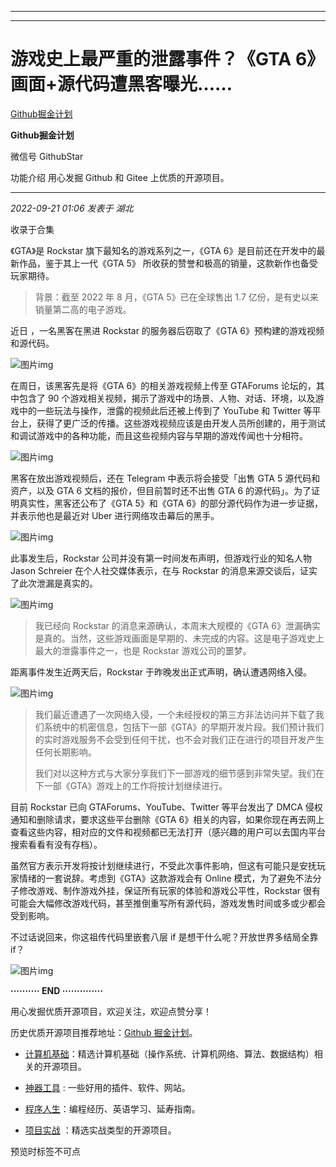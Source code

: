 ----------------------------------------
----------------------------------------
#  游戏史上最严重的泄露事件？《GTA 6》画面+源代码遭黑客曝光……

[ Github掘金计划 ](javascript:void\(0\);)

**Github掘金计划** ![]()

微信号 GithubStar

功能介绍 用心发掘 Github 和 Gitee 上优质的开源项目。

____

_2022-09-21 01:06_ _发表于 湖北_

收录于合集

《GTA》是 Rockstar 旗下最知名的游戏系列之一，《GTA 6》是目前还在开发中的最新作品，鉴于其上一代《GTA 5》
所收获的赞誉和极高的销量，这款新作也备受玩家期待。

> 背景：截至 2022 年 8 月，《GTA 5》已在全球售出 1.7 亿份，是有史以来销量第二高的电子游戏。

近日 ，一名黑客在黑进 Rockstar 的服务器后窃取了《GTA 6》预构建的游戏视频和源代码。

![图片](https://mmbiz.qpic.cn/mmbiz_png/BcyAypujBVYVtwcN7ZibC3OEHISoOKS3dOMiaXIGJAMUHC80HFzYQDkQfkanhuzAiatjibztyhBl3GWqhlwS375Y2g/640?wx_fmt=png&wxfrom=5&wx_lazy=1&wx_co=1)img

在周日，该黑客先是将《GTA 6》的相关游戏视频上传至 GTAForums 论坛的，其中包含了 90
个游戏相关视频，揭示了游戏中的场景、人物、对话、环境，以及游戏中的一些玩法与操作，泄露的视频此后还被上传到了 YouTube 和 Twitter
等平台上，获得了更广泛的传播。这些游戏视频应该是由开发人员所创建的，用于测试和调试游戏中的各种功能，而且这些视频内容与早期的游戏传闻也十分相符。

![图片](https://mmbiz.qpic.cn/mmbiz_jpg/BcyAypujBVYVtwcN7ZibC3OEHISoOKS3dH4IWribyxXpMHlGTRbQFBo1LWFZYYTUGvGCCLReySXJmSAHSsDIRtPQ/640?wx_fmt=jpeg)img

黑客在放出游戏视频后，还在 Telegram 中表示将会接受「出售 GTA 5 源代码和资产，以及 GTA 6 文档的报价，但目前暂时还不出售 GTA 6
的源代码」。为了证明真实性，黑客还公布了《GTA 5》和《GTA 6》的部分源代码作为进一步证据，并表示他也是最近对 Uber 进行网络攻击幕后的黑手。

![图片](https://mmbiz.qpic.cn/mmbiz_jpg/BcyAypujBVYVtwcN7ZibC3OEHISoOKS3drKwCics9X5hJhq9dcZicTlw9Io5MBrdsCibj7hvw0AqqiamicN50IXJ2DqQ/640?wx_fmt=jpeg)img

此事发生后，Rockstar 公司并没有第一时间发布声明，但游戏行业的知名人物 Jason Schreier 在个人社交媒体表示，在与 Rockstar
的消息来源交谈后，证实了此次泄漏是真实的。

![图片](https://mmbiz.qpic.cn/mmbiz_png/BcyAypujBVYVtwcN7ZibC3OEHISoOKS3ddo0WbicOib1v8v4GePwMBplR7RXN5Bf8E7RWlBWVp1KHkRTW9ozg55CA/640?wx_fmt=png)img

> 我已经向 Rockstar 的消息来源确认，本周末大规模的《GTA
> 6》泄漏确实是真的。当然，这些游戏画面是早期的、未完成的内容。这是电子游戏史上最大的泄露事件之一，也是 Rockstar 游戏公司的噩梦。

距离事件发生近两天后，Rockstar 于昨晚发出正式声明，确认遭遇网络入侵。

![图片](https://mmbiz.qpic.cn/mmbiz_png/BcyAypujBVYVtwcN7ZibC3OEHISoOKS3dyMRj6dSuUljYoKQCact8U7KJHkpfIO5LibecByMmUic9IlgQTKAeKYpg/640?wx_fmt=png)img

>
> 我们最近遭遇了一次网络入侵，一个未经授权的第三方非法访问并下载了我们系统中的机密信息，包括下一部《GTA》的早期开发片段。我们预计我们的实时游戏服务不会受到任何干扰，也不会对我们正在进行的项目开发产生任何长期影响。
>
> 我们对以这种方式与大家分享我们下一部游戏的细节感到非常失望。我们在下一部《GTA》游戏上的工作将按计划继续进行。

目前 Rockstar 已向 GTAForums、YouTube、Twitter 等平台发出了 DMCA 侵权通知和删除请求，要求这些平台删除《GTA
6》相关的内容，如果你现在再去网上查看这些内容，相对应的文件和视频都已无法打开（感兴趣的用户可以去国内平台搜索看看有没有存档）。

虽然官方表示开发将按计划继续进行，不受此次事件影响，但这有可能只是安抚玩家情绪的一套说辞。考虑到《GTA》这款游戏会有 Online
模式，为了避免不法分子修改游戏、制作游戏外挂，保证所有玩家的体验和游戏公平性，Rockstar
很有可能会大幅修改游戏代码，甚至推倒重写所有源代码，游戏发售时间或多或少都会受到影响。

不过话说回来，你这祖传代码里嵌套八层 if 是想干什么呢？开放世界多结局全靠 if？

![图片](https://mmbiz.qpic.cn/mmbiz_jpg/BcyAypujBVYVtwcN7ZibC3OEHISoOKS3dLKKTTAUylonVsAe1icz7D8yakdk4baF9YSnua83PXicRT7CdaZNV6r4Q/640?wx_fmt=jpeg)img

 **·········· END ··············**

用心发掘优质开源项目，欢迎关注，欢迎点赞分享！

历史优质开源项目推荐地址：[Github
掘金计划](https://mp.weixin.qq.com/mp/appmsgalbum?__biz=MzIwNDgzMzI3Mg==&action=getalbum&album_id=1571213952619954180#wechat_redirect)。

  * [计算机基础](https://mp.weixin.qq.com/mp/appmsgalbum?action=getalbum&album_id=1635325633234780161&__biz=MzIwNDgzMzI3Mg==#wechat_redirect)：精选计算机基础（操作系统、计算机网络、算法、数据结构）相关的开源项目。

  * [神器工具](https://mp.weixin.qq.com/mp/appmsgalbum?__biz=MzIwNDgzMzI3Mg==&action=getalbum&album_id=1692140336665378820#wechat_redirect) : 一些好用的插件、软件、网站。

  * [程序人生](https://mp.weixin.qq.com/mp/appmsgalbum?__biz=MzIwNDgzMzI3Mg==&action=getalbum&album_id=2084343476975878144#wechat_redirect)：编程经历、英语学习、延寿指南。

  * [项目实战](https://mp.weixin.qq.com/mp/appmsgalbum?action=getalbum&album_id=1632590550748938241&__biz=MzIwNDgzMzI3Mg==#wechat_redirect) ：精选实战类型的开源项目。

预览时标签不可点

